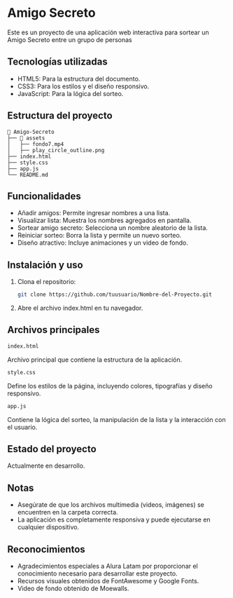 # Amigo Secreto
Este es un proyecto de una aplicación web interactiva para sortear un Amigo Secreto entre un grupo de personas

## Tecnologías utilizadas
- HTML5: Para la estructura del documento.
- CSS3: Para los estilos y el diseño responsivo.
- JavaScript: Para la lógica del sorteo.
## Estructura del proyecto

```plaintext
📂 Amigo-Secreto
├── 📂 assets
│   ├── fondo7.mp4
│   ├── play_circle_outline.png
├── index.html
├── style.css
├── app.js
└── README.md
```
## Funcionalidades
- Añadir amigos: Permite ingresar nombres a una lista.
- Visualizar lista: Muestra los nombres agregados en pantalla.
- Sortear amigo secreto: Selecciona un nombre aleatorio de la lista.
- Reiniciar sorteo: Borra la lista y permite un nuevo sorteo.
- Diseño atractivo: Incluye animaciones y un video de fondo.

## Instalación y uso
1. Clona el repositorio:
   ```bash
   git clone https://github.com/tuusuario/Nombre-del-Proyecto.git

2. Abre el archivo index.html en tu navegador.

## Archivos principales
```bash
index.html
```

Archivo principal que contiene la estructura de la aplicación.

``` bash
style.css
```

Define los estilos de la página, incluyendo colores, tipografías y diseño responsivo.

```bash
app.js
```

Contiene la lógica del sorteo, la manipulación de la lista y la interacción con el usuario.

## Estado del proyecto
Actualmente en desarrollo.

## Notas
- Asegúrate de que los archivos multimedia (videos, imágenes) se encuentren en la carpeta correcta.
- La aplicación es completamente responsiva y puede ejecutarse en cualquier dispositivo.

## Reconocimientos
- Agradecimientos especiales a Alura Latam por proporcionar el conocimiento necesario para desarrollar este proyecto.
- Recursos visuales obtenidos de FontAwesome y Google Fonts.
- Video de fondo obtenido de Moewalls.

